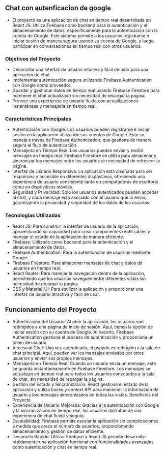 ## Chat con autenficacion de google

- El proyecto es una aplicación de chat en tiempo real desarrollada en React JS. Utiliza Firebase como backend para la autenticación y el almacenamiento de datos, específicamente para la autenticación con la cuenta de Google. Este sistema permite a los usuarios registrarse e iniciar sesión de manera segura usando su cuenta de Google, y luego participar en conversaciones en tiempo real con otros usuarios.
### Objetivos del Proyecto
- Desarrollar una interfaz de usuario intuitiva y fácil de usar para una aplicación de chat.
- Implementar autenticación segura utilizando Firebase Authentication con Google como proveedor.
- Guardar y gestionar datos en tiempo real usando Firebase Firestore para mantener el chat actualizado sin necesidad de recargar la página.
- Proveer una experiencia de usuario fluida con actualizaciones instantáneas y mensajería en tiempo real.

### Características Principales
- Autenticación con Google: Los usuarios pueden registrarse e iniciar sesión en la aplicación utilizando sus cuentas de Google. Esto se maneja a través de Firebase Authentication, que gestiona de manera segura el flujo de autenticación.
- Mensajería en Tiempo Real: Los usuarios pueden enviar y recibir mensajes en tiempo real. Firebase Firestore se utiliza para almacenar y sincronizar los mensajes entre los usuarios sin necesidad de refrescar la página.
- Interfaz de Usuario Responsiva: La aplicación está diseñada para ser responsiva y accesible en diferentes dispositivos, ofreciendo una experiencia de usuario consistente tanto en computadoras de escritorio como en dispositivos móviles.
- Seguridad y Privacidad: Solo los usuarios autenticados pueden acceder al chat, y cada mensaje está asociado con el usuario que lo envió, garantizando la privacidad y seguridad de los datos de los usuarios.

### Tecnologías Utilizadas
- React JS: Para construir la interfaz de usuario de la aplicación, aprovechando su capacidad para crear componentes reutilizables y manejar el estado de la aplicación de manera eficiente.
- Firebase: Utilizado como backend para la autenticación y el almacenamiento de datos.
- Firebase Authentication: Para la autenticación de usuarios mediante Google.
- Firebase Firestore: Para almacenar mensajes de chat y datos de usuarios en tiempo real.
- React Router: Para manejar la navegación dentro de la aplicación, permitiendo que los usuarios naveguen entre diferentes vistas sin necesidad de recargar la página.
- CSS y Material-UI: Para estilizar la aplicación y proporcionar una interfaz de usuario atractiva y fácil de usar.

## Funcionamiento del Proyecto
- Autenticación del Usuario: Al abrir la aplicación, los usuarios son redirigidos a una página de inicio de sesión. Aquí, tienen la opción de iniciar sesión con su cuenta de Google. Al hacerlo, Firebase Authentication gestiona el proceso de autenticación y proporciona un token de usuario.
- Acceso al Chat: Una vez autenticado, el usuario es redirigido a la sala de chat principal. Aquí, pueden ver los mensajes enviados por otros usuarios y enviar sus propios mensajes.
- Mensajería en Tiempo Real: Cuando un usuario envía un mensaje, este se guarda instantáneamente en Firebase Firestore. Los mensajes se actualizan en tiempo real para todos los usuarios conectados a la sala de chat, sin necesidad de recargar la página.
- Gestión del Estado y Sincronización: React gestiona el estado de la aplicación y utiliza hooks y context API para mantener la información de usuario y los mensajes sincronizados en todas las vistas.
Beneficios del Proyecto
- Experiencia de Usuario Mejorada: Gracias a la autenticación con Google y la sincronización en tiempo real, los usuarios disfrutan de una experiencia de chat fluida y segura.
- Escalabilidad: Firebase permite escalar la aplicación sin complicaciones a medida que crece el número de usuarios, proporcionando almacenamiento y gestión de datos eficiente.
- Desarrollo Rápido: Utilizar Firebase y React JS permite desarrollar rápidamente una aplicación funcional con funcionalidades avanzadas como autenticación y chat en tiempo real.

